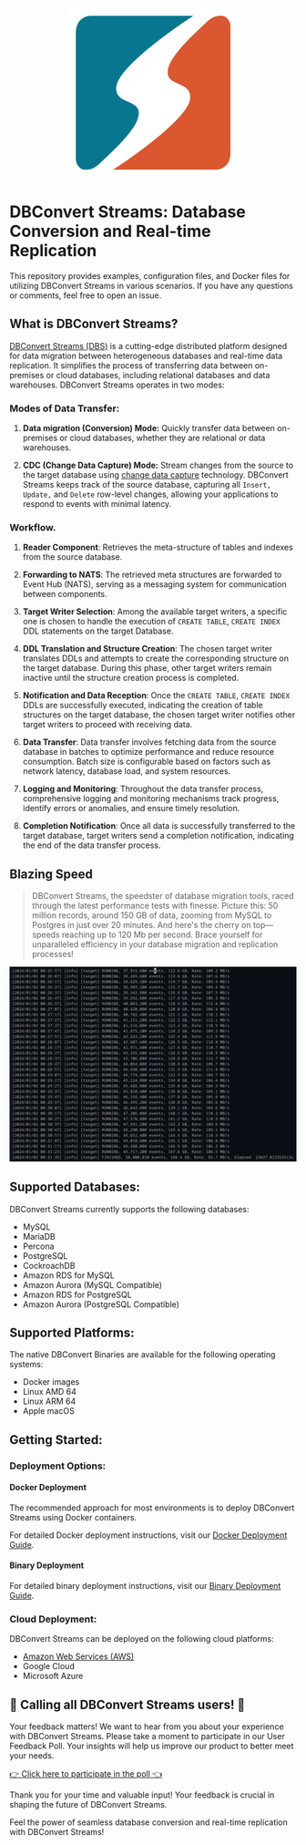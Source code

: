 <p align="center">
  <img src="assets/images/dbconvert-stream-logo.svg" width="300" alt="DBConvert Streams Logo">
</p>

# DBConvert Streams: Database Conversion and Real-time Replication

This repository provides examples, configuration files, and Docker files for utilizing DBConvert Streams in various scenarios. If you have any questions or comments, feel free to open an issue.

## What is DBConvert Streams?

[DBConvert Streams (DBS)](https://streams.dbconvert.com) is a cutting-edge distributed platform designed for data migration between heterogeneous databases and real-time data replication. It simplifies the process of transferring data between on-premises or cloud databases, including relational databases and data warehouses. DBConvert Streams operates in two modes:

### Modes of Data Transfer:

1. **Data migration (Conversion) Mode:**
   Quickly transfer data between on-premises or cloud databases, whether they are relational or data warehouses.

2. **CDC (Change Data Capture) Mode:**
   Stream changes from the source to the target database using [change data capture](https://dbconvert.com/blog/change-data-capture-cdc-what-it-is-and-how-it-works/) technology. DBConvert Streams keeps track of the source database, capturing all `Insert,` `Update,` and `Delete` row-level changes, allowing your applications to respond to events with minimal latency.

### Workflow.

1. **Reader Component**: Retrieves the meta-structure of tables and indexes from the source database.

2. **Forwarding to NATS**: The retrieved meta structures are forwarded to Event Hub (NATS), serving as a messaging system for communication between components.

3. **Target Writer Selection**: Among the available target writers, a specific one is chosen to handle the execution of `CREATE TABLE`, `CREATE INDEX` DDL statements on the target Database.

4. **DDL Translation and Structure Creation**: The chosen target writer translates DDLs and attempts to create the corresponding structure on the target database. During this phase, other target writers remain inactive until the structure creation process is completed.

5. **Notification and Data Reception**: Once the `CREATE TABLE`, `CREATE INDEX` DDLs are successfully executed, indicating the creation of table structures on the target database, the chosen target writer notifies other target writers to proceed with receiving data.

6. **Data Transfer**: Data transfer involves fetching data from the source database in batches to optimize performance and reduce resource consumption. Batch size is configurable based on factors such as network latency, database load, and system resources.

7. **Logging and Monitoring**: Throughout the data transfer process, comprehensive logging and monitoring mechanisms track progress, identify errors or anomalies, and ensure timely resolution.

8. **Completion Notification**: Once all data is successfully transferred to the target database, target writers send a completion notification, indicating the end of the data transfer process.

## Blazing Speed

> DBConvert Streams, the speedster of database migration tools, raced through the latest performance tests with finesse. Picture this: 50 million records, around 150 GB of data, zooming from MySQL to Postgres in just over 20 minutes. And here's the cherry on top—speeds reaching up to 120 Mb per second. Brace yourself for unparalleled efficiency in your database migration and replication processes!

![test results](https://github.com/slotix/dbconvert-streams-public/blob/main/assets/images/50M-Recs.png)

## Supported Databases:

DBConvert Streams currently supports the following databases:
- MySQL
- MariaDB
- Percona
- PostgreSQL
- CockroachDB
- Amazon RDS for MySQL
- Amazon Aurora (MySQL Compatible)
- Amazon RDS for PostgreSQL
- Amazon Aurora (PostgreSQL Compatible)

## Supported Platforms:

The native DBConvert Binaries are available for the following operating systems:

- Docker images
- Linux AMD 64
- Linux ARM 64
- Apple macOS

## Getting Started:

### Deployment Options:

#### Docker Deployment

The recommended approach for most environments is to deploy DBConvert Streams using Docker containers.

For detailed Docker deployment instructions, visit our [Docker Deployment Guide](https://docs.dbconvert.com/deployment/docker.html).

#### Binary Deployment

For detailed binary deployment instructions, visit our [Binary Deployment Guide](https://docs.dbconvert.com/deployment/binary.html).

### Cloud Deployment:

DBConvert Streams can be deployed on the following cloud platforms:

- [Amazon Web Services (AWS)](https://stream.dbconvert.com/guide/deploy-ec2)
- Google Cloud
- Microsoft Azure

## 📢 Calling all DBConvert Streams users! 📢

Your feedback matters! We want to hear from you about your experience with DBConvert Streams. Please take a moment to participate in our User Feedback Poll. Your insights will help us improve our product to better meet your needs.

[👉 Click here to participate in the poll 👈](https://github.com/slotix/dbconvert-streams-public/discussions/33)

Thank you for your time and valuable input! Your feedback is crucial in shaping the future of DBConvert Streams.

Feel the power of seamless database conversion and real-time replication with DBConvert Streams!
